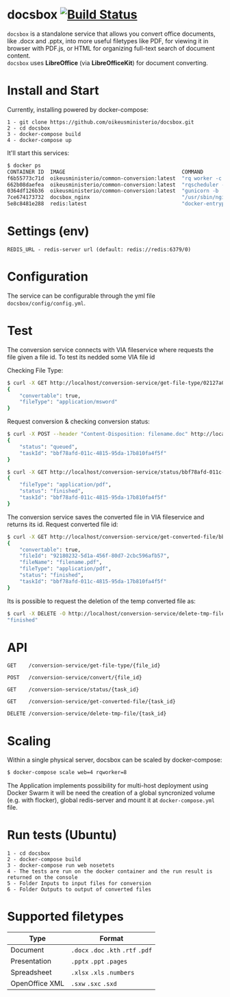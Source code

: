 # docsbox [![Build Status](https://travis-ci.org/dveselov/docsbox.svg?branch=master)](https://travis-ci.org/dveselov/docsbox)

`docsbox` is a standalone service that allows you convert office documents, like .docx and .pptx, into more useful filetypes like PDF, for viewing it in browser with PDF.js, or HTML for organizing full-text search of document content.  
`docsbox` uses **LibreOffice** (via **LibreOfficeKit**) for document converting.

# Install and Start
Currently, installing powered by docker-compose:

```
1 - git clone https://github.com/oikeusministerio/docsbox.git
2 - cd docsbox
3 - docker-compose build
4 - docker-compose up
```

It'll start this services:

```bash
$ docker ps
CONTAINER ID  IMAGE                                      COMMAND                 CREATED             STATUS             PORTS                   NAMES
f6b55773c71d  oikeusministerio/common-conversion:latest  "rq worker -c docsbox"  About a minute ago  Up About a minute                          docsbox_rqworker_1
662b08daefea  oikeusministerio/common-conversion:latest  "rqscheduler -H redis"  About a minute ago  Up About a minute                          docsbox_rqscheduler_1
0364df126b36  oikeusministerio/common-conversion:latest  "gunicorn -b :8000 do"  About a minute ago  Up About a minute  0.0.0.0:8000->8000/tcp  docsbox_web_1
7ce674173732  docsbox_nginx                              "/usr/sbin/nginx"       About a minute ago  Up About a minute  0.0.0.0:80->80/tcp      docsbox_nginx_1
5e8c8481e288  redis:latest                               "docker-entrypoint.sh"  About a minute ago  Up About a minute  0.0.0.0:6379->6379/tcp  docsbox_redis_1
```

# Settings (env)
```
REDIS_URL - redis-server url (default: redis://redis:6379/0)
```

# Configuration
The service can be configurable through the yml file `docsbox/config/config.yml`.

# Test
The conversion service connects with VIA fileservice where requests the file given a file id. To test its nedded some VIA file id

Checking File Type:
```bash
$ curl -X GET http://localhost/conversion-service/get-file-type/02127a06-d078-4935-a6f9-b7cbdbff4959
{
    "convertable": true,
    "fileType": "application/msword"
}
```

Request conversion & checking conversion status:
```bash
$ curl -X POST --header "Content-Disposition: filename.doc" http://localhost/conversion-service/convert/02127a06-d078-4935-a6f9-b7cbdbff4959
{
    "status": "queued",
    "taskId": "bbf78afd-011c-4815-95da-17b810fa4f5f"
}

$ curl -X GET http://localhost/conversion-service/status/bbf78afd-011c-4815-95da-17b810fa4f5f
{
    "fileType": "application/pdf",
    "status": "finished",
    "taskId": "bbf78afd-011c-4815-95da-17b810fa4f5f"
}
```

The conversion service saves the converted file in VIA fileservice and returns its id.
Request converted file id:
```bash
$ curl -X GET http://localhost/conversion-service/get-converted-file/bbf78afd-011c-4815-95da-17b810fa4f5f
{
    "convertable": true,
    "fileId": "92180232-5d1a-456f-80d7-2cbc596afb57",
    "fileName": "filename.pdf",
    "fileType": "application/pdf",
    "status": "finished",
    "taskId": "bbf78afd-011c-4815-95da-17b810fa4f5f"
}
```

Its is possible to request the deletion of the temp converted file as:
```bash
$ curl -X DELETE -O http://localhost/conversion-service/delete-tmp-file/bbf78afd-011c-4815-95da-17b810fa4f5f
"finished"
```

# API
```
GET    /conversion-service/get-file-type/{file_id}

POST   /conversion-service/convert/{file_id}

GET    /conversion-service/status/{task_id}

GET    /conversion-service/get-converted-file/{task_id}

DELETE /conversion-service/delete-tmp-file/{task_id}
```

# Scaling
Within a single physical server, docsbox can be scaled by docker-compose:
```bash
$ docker-compose scale web=4 rqworker=8
```
The Application implements possibility for multi-host deployment using Docker Swarm it will be need the creation of a global syncronized volume (e.g. with flocker), global redis-server and mount it at `docker-compose.yml` file.


# Run tests (Ubuntu)
```
1 - cd docsbox
2 - docker-compose build
3 - docker-compose run web nosetets
4 - The tests are run on the docker container and the run result is returned on the console
5 - Folder Inputs to input files for conversion
6 - Folder Outputs to output of converted files
```

# Supported filetypes
| Type           | Format                              | 
| ---------------|------------------------------------ |
| Document       | `.docx` `.doc` `.kth` `.rtf` `.pdf` |
| Presentation   | `.pptx` `.ppt` `.pages`             |
| Spreadsheet    | `.xlsx` `.xls` `.numbers`           |
| OpenOffice XML | `.sxw` `.sxc` `.sxd`                |
